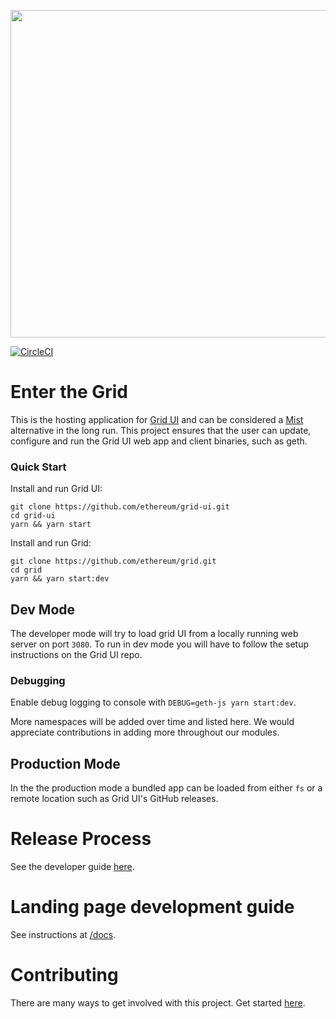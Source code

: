 <p align="center">
<img src="https://user-images.githubusercontent.com/47108/53807420-80433380-3f1d-11e9-80cd-967aabb26506.png" width="524" />
</p>

[![CircleCI](https://circleci.com/gh/ethereum/grid/tree/master.svg?style=svg)](https://circleci.com/gh/ethereum/grid/tree/master)

# Enter the Grid

This is the hosting application for [Grid UI](https://github.com/ethereum/grid-ui) and can be considered a [Mist](https://github.com/ethereum/Mist) alternative in the long run.
This project ensures that the user can update, configure and run the Grid UI web app and client binaries, such as geth.

### Quick Start

Install and run Grid UI:

```
git clone https://github.com/ethereum/grid-ui.git
cd grid-ui
yarn && yarn start
```

Install and run Grid:

```
git clone https://github.com/ethereum/grid.git
cd grid
yarn && yarn start:dev
```

## Dev Mode

The developer mode will try to load grid UI from a locally running web server on port `3080`. To run in dev mode you will have to follow the setup instructions on the Grid UI repo.

### Debugging

Enable debug logging to console with `DEBUG=geth-js yarn start:dev`.

More namespaces will be added over time and listed here. We would appreciate contributions in adding more throughout our modules.

## Production Mode

In the the production mode a bundled app can be loaded from either `fs` or a remote location such as Grid UI's GitHub releases.

# Release Process

See the developer guide [here](/RELEASE.md).

# Landing page development guide

See instructions at [/docs](/docs/README.md).

# Contributing

There are many ways to get involved with this project. Get started [here](/CONTRIBUTING.md).

